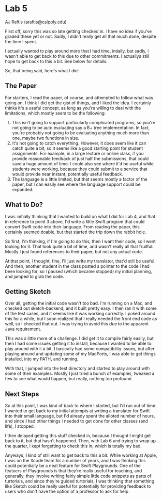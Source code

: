 #  Lab 5
AJ Raftis (araftis@calpoly.edu)

First off, sorry this was so late getting checked in. I have no idea if you've graded these yet or not. Sadly, I didn't really get all that much done, despite the time I spent.

I actually wanted to play around more that I had time, intially, but sadly, I wasn't able to get back to this due to other commitments. I actuallys still hope to get back to this a bit. See below for details.

So, that being said, here's what I did:

## The Paper

For starters, I read the paper, of course, and attempted to follow what was going on. I think I did get the gist of things, and I liked the idea. I certainly thinks it's a useful concept, as long as you're willing to deal with the limitations, which mostly seem to be the following:

  1. This isn't going to support particularly complicated programs, so you're not going to be auto evaluating say a B+ tree implementation. In fact, you're probably not going to be evaluating anything much more than one, maybe two functions in size.
  2. It's not going to catch everything. However, it does seem like it can catch quite a bit, so it seems like a good starting point for student assignments. For example, in a large lecture or online class, if you provide reasonable feedback of just half the submissions, that could save a huge amount of time. I could also see where it'd be useful while students were working, because they could submit to a service that would provide near instant, potentially useful feedback.
  3. The language is a little limited, but that seems mostly a factor of the paper, but I can easily see where the language support could be expanded.
  
## What to Do?
  
I was initially thinking that I wanted to build on what I did for Lab 4, and that in reference to point 3 above, I'd write a little Swift program that could convert Swift code into their language. From reading the paper, this certainly seemed doable, but that started the trip down the rabbit hole.
  
So first, I'm thinking, if I'm going to do this, then I want their code, so I went looking for it. That took quite a bit of time, and wasn't really all that fruitful. Mostly I just found references to their paper, but not any actual code.

At that point, I thought, fine, I'll just write my translator, that'd still be useful. And then, another student in the class posted a pointer to the code I had been looking for, so I paused (which became stopped) my initial planning, and jumped to grab the code.

## Getting Sketch

Over all, getting the initial code wasn't too bad. I'm running on a Mac, and checked out sketch-backend, and it built pretty easy. I then ran it with some of the test cases, and it seems like it was working correctly. I poked around this for a while, but I soon realized that I really needed the front end code as well, so I checked that out. I was trying to avoid this due to the apparent Java requirement.

This was a little more of a challenge. I did get it to compile fairly easily, but then I had some issues getting it to install, because I wanted to be able to play around with it a bit. I basically had some compatibility issues, but after playing around and updating some of my MacPorts, I was able to get things installed, into my PATH, and running.

With that, I jumped into the test directory and started to play around with some of their examples. Mostly I just tried a bunch of examples, tweaked a few to see what would happen, but really, nothing too profound.

## Next Steps

So at this point, I was kind of back to where I started, but I'd run out of time. I wanted to get back to my initial attempts at writing a translator for Swift into their small language, but I'd already spent the alloted number of hours, and since I had other things I needed to get done for other classes (and life), I stopped.

I then delayed getting this stuff checked in, because I thought I might get back to it, but that hasn't happened. Then, with Lab 6 and trying to wrap up the quarter, I kept forgetting to check this in, which is totally my bad.

Anyways, I kind of still want to get back to this a bit. While working at Apple, I was on the Xcode team for a number of years, and I was thinking this could potentially be a neat feature for Swift Playgrounds. One of the featuers of Playgrounds is that they're really useful for teaching, and generally, they involve writing fairly simple little code snippets as parts of turtorials, and since they're guided turtorials, I was thinking that something like Sketch could be really useful for potentially for providing feedback to users who don't have the option of a professor to ask for help.

